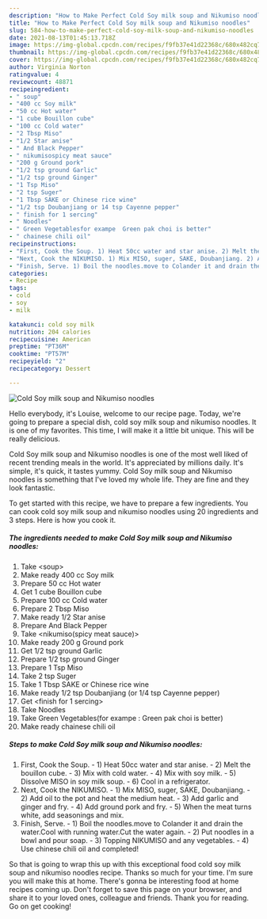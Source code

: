 ```yaml
---
description: "How to Make Perfect Cold Soy milk soup and Nikumiso noodles"
title: "How to Make Perfect Cold Soy milk soup and Nikumiso noodles"
slug: 584-how-to-make-perfect-cold-soy-milk-soup-and-nikumiso-noodles
date: 2021-08-13T01:45:13.718Z
image: https://img-global.cpcdn.com/recipes/f9fb37e41d22368c/680x482cq70/cold-soy-milk-soup-and-nikumiso-noodles-recipe-main-photo.jpg
thumbnail: https://img-global.cpcdn.com/recipes/f9fb37e41d22368c/680x482cq70/cold-soy-milk-soup-and-nikumiso-noodles-recipe-main-photo.jpg
cover: https://img-global.cpcdn.com/recipes/f9fb37e41d22368c/680x482cq70/cold-soy-milk-soup-and-nikumiso-noodles-recipe-main-photo.jpg
author: Virginia Norton
ratingvalue: 4
reviewcount: 48871
recipeingredient:
- " soup"
- "400 cc Soy milk"
- "50 cc Hot water"
- "1 cube Bouillon cube"
- "100 cc Cold water"
- "2 Tbsp Miso"
- "1/2 Star anise"
- " And Black Pepper"
- " nikumisospicy meat sauce"
- "200 g Ground pork"
- "1/2 tsp ground Garlic"
- "1/2 tsp ground Ginger"
- "1 Tsp Miso"
- "2 tsp Suger"
- "1 Tbsp SAKE or Chinese rice wine"
- "1/2 tsp Doubanjiang or 14 tsp Cayenne pepper"
- " finish for 1 sercing"
- " Noodles"
- " Green Vegetablesfor exampe  Green pak choi is better"
- " chainese chili oil"
recipeinstructions:
- "First, Cook the Soup. 1) Heat 50cc water and star anise. 2) Melt the bouillon cube. 3) Mix with cold water. 4) Mix with soy milk. 5) Dissolve MISO in soy milk soup. 6) Cool in a refrigerator."
- "Next, Cook the NIKUMISO. 1) Mix MISO, suger, SAKE, Doubanjiang. 2) Add oil to the pot and heat the medium heat. 3) Add garlic and ginger and fry. 4) Add ground pork and fry. 5) When the meat turns white, add seasonings and mix."
- "Finish, Serve. 1) Boil the noodles.move to Colander it and drain the water.Cool with running water.Cut the water again. 2) Put noodles in a bowl and pour soap. 3) Topping NIKUMISO and any vegetables. 4) Use chinese chili oil and completed!"
categories:
- Recipe
tags:
- cold
- soy
- milk

katakunci: cold soy milk 
nutrition: 204 calories
recipecuisine: American
preptime: "PT36M"
cooktime: "PT57M"
recipeyield: "2"
recipecategory: Dessert

---
```



![Cold Soy milk soup and Nikumiso noodles](https://img-global.cpcdn.com/recipes/f9fb37e41d22368c/680x482cq70/cold-soy-milk-soup-and-nikumiso-noodles-recipe-main-photo.jpg)

Hello everybody, it's Louise, welcome to our recipe page. Today, we're going to prepare a special dish, cold soy milk soup and nikumiso noodles. It is one of my favorites. This time, I will make it a little bit unique. This will be really delicious.



Cold Soy milk soup and Nikumiso noodles is one of the most well liked of recent trending meals in the world. It's appreciated by millions daily. It's simple, it's quick, it tastes yummy. Cold Soy milk soup and Nikumiso noodles is something that I've loved my whole life. They are fine and they look fantastic.


To get started with this recipe, we have to prepare a few ingredients. You can cook cold soy milk soup and nikumiso noodles using 20 ingredients and 3 steps. Here is how you cook it.

<!--inarticleads1-->

##### The ingredients needed to make Cold Soy milk soup and Nikumiso noodles:

1. Take  &lt;soup&gt;
1. Make ready 400 cc Soy milk
1. Prepare 50 cc Hot water
1. Get 1 cube Bouillon cube
1. Prepare 100 cc Cold water
1. Prepare 2 Tbsp Miso
1. Make ready 1/2 Star anise
1. Prepare  And Black Pepper
1. Take  &lt;nikumiso(spicy meat sauce)&gt;
1. Make ready 200 g Ground pork
1. Get 1/2 tsp ground Garlic
1. Prepare 1/2 tsp ground Ginger
1. Prepare 1 Tsp Miso
1. Take 2 tsp Suger
1. Take 1 Tbsp SAKE or Chinese rice wine
1. Make ready 1/2 tsp Doubanjiang (or 1/4 tsp Cayenne pepper)
1. Get  &lt;finish for 1 sercing&gt;
1. Take  Noodles
1. Take  Green Vegetables(for exampe : Green pak choi is better)
1. Make ready  chainese chili oil




<!--inarticleads2-->

##### Steps to make Cold Soy milk soup and Nikumiso noodles:

1. First, Cook the Soup. - 1) Heat 50cc water and star anise. - 2) Melt the bouillon cube. - 3) Mix with cold water. - 4) Mix with soy milk. - 5) Dissolve MISO in soy milk soup. - 6) Cool in a refrigerator.
1. Next, Cook the NIKUMISO. - 1) Mix MISO, suger, SAKE, Doubanjiang. - 2) Add oil to the pot and heat the medium heat. - 3) Add garlic and ginger and fry. - 4) Add ground pork and fry. - 5) When the meat turns white, add seasonings and mix.
1. Finish, Serve. - 1) Boil the noodles.move to Colander it and drain the water.Cool with running water.Cut the water again. - 2) Put noodles in a bowl and pour soap. - 3) Topping NIKUMISO and any vegetables. - 4) Use chinese chili oil and completed!




So that is going to wrap this up with this exceptional food cold soy milk soup and nikumiso noodles recipe. Thanks so much for your time. I'm sure you will make this at home. There's gonna be interesting food at home recipes coming up. Don't forget to save this page on your browser, and share it to your loved ones, colleague and friends. Thank you for reading. Go on get cooking!
